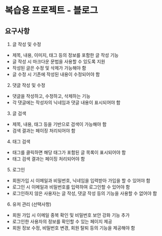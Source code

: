 # 복습용 프로젝트 - 블로그 

## 요구사항
1. 글 작성 및 수정
- 제목, 내용, 이미지, 태그 등의 정보를 포함한 글 작성 기능
- 글 작성 시 마크다운 문법을 사용할 수 있도록 지원
- 작성된 글은 수정 및 삭제가 가능해야 함
- 글 수정 시 기존에 작성된 내용이 수정되어야 함
2. 댓글 작성 및 수정
- 댓글을 작성하고, 수정하고, 삭제하는 기능
- 각 댓글에는 작성자의 닉네임과 댓글 내용이 표시되어야 함
3. 글 검색
- 제목, 내용, 태그 등을 기반으로 검색이 가능해야 함
- 검색 결과는 페이징 처리되어야 함
4. 태그 검색
- 태그를 클릭하면 해당 태그가 포함된 글 목록이 표시되어야 함
- 태그 검색 결과는 페이징 처리되어야 함
5. 로그인
- 회원가입 시 이메일과 비밀번호, 닉네임을 입력받아 가입을 할 수 있어야 함
- 로그인 시 이메일과 비밀번호를 입력하여 로그인할 수 있어야 함
- 로그인하지 않은 사용자는 글 작성, 댓글 작성 등의 기능을 사용할 수 없어야 함
6. 유저 관리 (선택사항)
- 회원 가입 시 이메일 중복 확인 및 비밀번호 보안 강화 기능 추가
- 로그인한 사용자의 정보를 확인할 수 있는 페이지 제공
- 회원 정보 수정, 비밀번호 변경, 회원 탈퇴 등의 기능을 제공해야 함